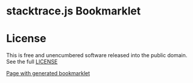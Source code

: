 # stacktrace.js Bookmarklet

# License
This is free and unencumbered software released into the public domain. See the full [LICENSE](https://raw.github.com/stacktracejs/stacktrace-bookmarklet/master/LICENSE)

[Page with generated bookmarklet](bookmarklet.html)